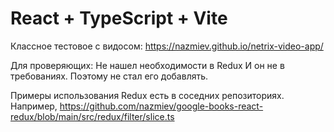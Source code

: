 # React + TypeScript + Vite

Классное тестовое с видосом:
https://nazmiev.github.io/netrix-video-app/

Для проверяющих:
Не нашел необходимости в Redux
И он не в требованиях.
Поэтому не стал его добавлять.

Примеры использования Redux есть в соседних репозиториях.
Например, https://github.com/nazmiev/google-books-react-redux/blob/main/src/redux/filter/slice.ts